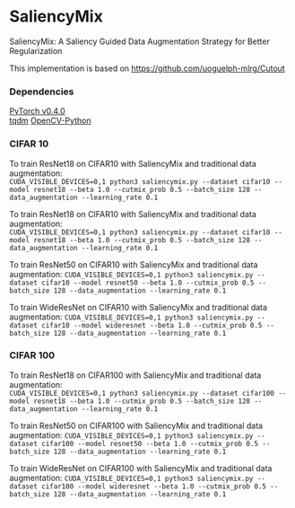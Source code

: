 # SaliencyMix
SaliencyMix: A Saliency Guided Data Augmentation Strategy for Better Regularization

This implementation is based on 
https://github.com/uoguelph-mlrg/Cutout

### Dependencies  
[PyTorch v0.4.0](http://pytorch.org/)  
[tqdm](https://pypi.python.org/pypi/tqdm)
[OpenCV-Python](https://pypi.org/project/opencv-python/)


### CIFAR 10
To train ResNet18 on CIFAR10 with SaliencyMix and traditional data augmentation:    
`CUDA_VISIBLE_DEVICES=0,1 python3 saliencymix.py --dataset cifar10 --model resnet18 --beta 1.0 --cutmix_prob 0.5 --batch_size 128 --data_augmentation --learning_rate 0.1`

To train ResNet18 on CIFAR10 with SaliencyMix and traditional data augmentation:    
`CUDA_VISIBLE_DEVICES=0,1 python3 saliencymix.py --dataset cifar10 --model resnet18 --beta 1.0 --cutmix_prob 0.5 --batch_size 128 --data_augmentation --learning_rate 0.1`

To train ResNet50 on CIFAR10 with SaliencyMix and traditional data augmentation: 
`CUDA_VISIBLE_DEVICES=0,1 python3 saliencymix.py --dataset cifar10 --model resnet50 --beta 1.0 --cutmix_prob 0.5 --batch_size 128 --data_augmentation --learning_rate 0.1`

To train WideResNet on CIFAR10 with SaliencyMix and traditional data augmentation: 
`CUDA_VISIBLE_DEVICES=0,1 python3 saliencymix.py --dataset cifar10 --model wideresnet --beta 1.0 --cutmix_prob 0.5 --batch_size 128 --data_augmentation --learning_rate 0.1`



### CIFAR 100
To train ResNet18 on CIFAR100 with SaliencyMix and traditional data augmentation:    
`CUDA_VISIBLE_DEVICES=0,1 python3 saliencymix.py --dataset cifar100 --model resnet18 --beta 1.0 --cutmix_prob 0.5 --batch_size 128 --data_augmentation --learning_rate 0.1`

To train ResNet50 on CIFAR100 with SaliencyMix and traditional data augmentation: 
`CUDA_VISIBLE_DEVICES=0,1 python3 saliencymix.py --dataset cifar100 --model resnet50 --beta 1.0 --cutmix_prob 0.5 --batch_size 128 --data_augmentation --learning_rate 0.1`

To train WideResNet on CIFAR100 with SaliencyMix and traditional data augmentation: 
`CUDA_VISIBLE_DEVICES=0,1 python3 saliencymix.py --dataset cifar100 --model wideresnet --beta 1.0 --cutmix_prob 0.5 --batch_size 128 --data_augmentation --learning_rate 0.1`
